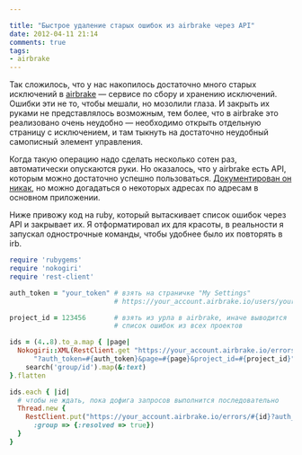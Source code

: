 ```yaml
---

title: "Быстрое удаление старых ошибок из airbrake через API"
date: 2012-04-11 21:14
comments: true
tags: 
- airbrake
---
```


Так сложилось, что у нас накопилось достаточно много старых исключений в [airbrake](http://airbrake.io) — сервисе по
сбору и хранению исключений. Ошибки эти не то, чтобы мешали, но
мозолили глаза. И закрыть их руками не представлялось возможным, тем более, что в airbrake это реализовано очень
неудобно — необходимо открыть отдельную страницу с исключением, и там тыкнуть на достаточно неудобный самописный элемент
управления.

Когда такую операцию надо сделать несколько сотен раз, автоматически опускаются руки. Но оказалось, что у airbrake есть
API, которым можно достаточно успешно пользоваться. [Документирован он
никак](http://help.airbrake.io/kb/api-2/api-overview), но можно догадаться о некоторых адресах по
адресам в основном приложении.

Ниже привожу код на ruby, который вытаскивает список ошибок через API и закрывает их. Я отформатировал их для красоты,
в реальности я запускал однострочные команды, чтобы удобнее было их повторять в irb.

```ruby
require 'rubygems'
require 'nokogiri'
require 'rest-client'

auth_token = "your_token" # взять на страничке "My Settings" 
                          # https://your_account.airbrake.io/users/your_id/edit

project_id = 123456       # взять из урла в airbrake, иначе выводится 
                          # список ошибок из всех проектов

ids = (4..8).to_a.map { |page|
  Nokogiri::XML(RestClient.get "https://your_account.airbrake.io/errors.xml" +
      "?auth_token=#{auth_token}&page=#{page}&project_id=#{project_id}").
    search('group/id').map(&:text) 
}.flatten

ids.each { |id|
  # чтобы не ждать, пока дофига запросов выполнится последовательно
  Thread.new { 
    RestClient.put("https://your_account.airbrake.io/errors/#{id}?auth_token=#{auth_token}",
      :group => {:resolved => true}) 
  } 
}
```
